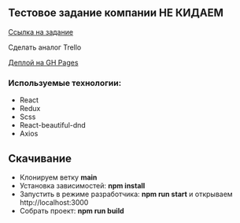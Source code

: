 ## Тестовое задание компании НЕ КИДАЕМ
[Ссылка на задание](https://docs.google.com/document/d/1bPt_u2boQHeQSxjT3onPvn6OQdwDI3VKTqjImRK9dzM/edit)

Сделать аналог Trello

[Деплой на GH Pages](https://kashingena.github.io/nekidaem/#/)


### Используемые технологии:
- React
- Redux
- Scss
- React-beautiful-dnd
- Axios




## Скачивание
- Клонируем ветку __main__
- Установка зависимостей: __npm install__
-  Запустить в режиме разработчика: __npm run start__ и открываем  http://localhost:3000
- Собрать проект: __npm run build__
